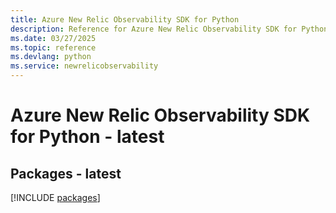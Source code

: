 ```yaml
---
title: Azure New Relic Observability SDK for Python
description: Reference for Azure New Relic Observability SDK for Python
ms.date: 03/27/2025
ms.topic: reference
ms.devlang: python
ms.service: newrelicobservability
---
```

# Azure New Relic Observability SDK for Python - latest
## Packages - latest
[!INCLUDE [packages](new-relic-observability-index.md)]